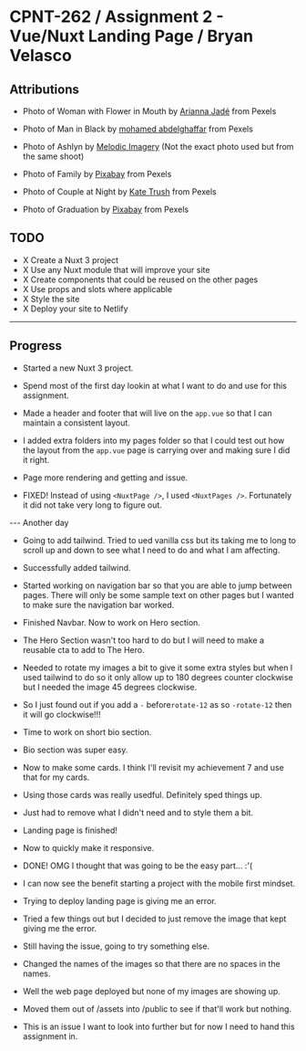# CPNT-262 / Assignment 2 - Vue/Nuxt Landing Page / Bryan Velasco

## Attributions

- Photo of Woman with Flower in Mouth by [Arianna Jadé](https://www.pexels.com/photo/woman-in-brown-and-black-leopard-coat-4754648/) from Pexels

- Photo of Man in Black by [mohamed abdelghaffar](https://www.pexels.com/photo/man-in-black-jacket-771742/) from Pexels

- Photo of Ashlyn by [Melodic Imagery](https://www.melodicimagery.com/p726233554/e13addccb) (Not the exact photo used but from the same shoot)

- Photo of Family by [Pixabay](https://www.pexels.com/photo/cute-family-picture-160994/) from Pexels

- Photo of Couple at Night by [Kate Trush](https://www.pexels.com/photo/illuminated-man-and-woman-standing-face-to-face-in-darkness-11482689/) from Pexels

- Photo of Graduation by [Pixabay](https://www.pexels.com/photo/newly-graduated-people-wearing-black-academy-gowns-throwing-hats-up-in-the-air-267885/) from Pexels

## TODO

- X Create a Nuxt 3 project
- X Use any Nuxt module that will improve your site
- X Create components that could be reused on the other pages
- X Use props and slots where applicable
- X Style the site
- X Deploy your site to Netlify

---

## Progress

- Started a new Nuxt 3 project.

- Spend most of the first day lookin at what I want to do and use for this assignment.

- Made a header and footer that will live on the `app.vue` so that I can maintain a consistent layout.

- I added extra folders into my pages folder so that I could test out how the layout from the `app.vue` page is carrying over and making sure I did it right.

- Page more rendering and getting and issue.

- FIXED! Instead of using `<NuxtPage />`, I used `<NuxtPages />`. Fortunately it did not take very long to figure out.

--- Another day

- Going to add tailwind. Tried to ued vanilla css but its taking me to long to scroll up and down to see what I need to do and what I am affecting.

- Successfully added tailwind.

- Started working on navigation bar so that you are able to jump between pages. There will only be some sample text on other pages but I wanted to make sure the navigation bar worked.

- Finished Navbar. Now to work on Hero section.

- The Hero Section wasn't too hard to do but I will need to make a reusable cta to add to The Hero.

- Needed to rotate my images a bit to give it some extra styles but when I used tailwind to do so it only allow up to 180 degrees counter clockwise but I needed the image 45 degrees clockwise.

- So I just found out if you add a `-` before`rotate-12` as so `-rotate-12` then it will go clockwise!!!

- Time to work on short bio section.

- Bio section was super easy.

- Now to make some cards. I think I'll revisit my achievement 7 and use that for my cards.

- Using those cards was really usedful. Definitely sped things up.

- Just had to remove what I didn't need and to style them a bit.

- Landing page is finished!

- Now to quickly make it responsive.

- DONE! OMG I thought that was going to be the easy part... :'(

- I can now see the benefit starting a project with the mobile first mindset.

- Trying to deploy landing page is giving me an error.

- Tried a few things out but I decided to just remove the image that kept giving me the error.

- Still having the issue, going to try something else.

- Changed the names of the images so that there are no spaces in the names.

- Well the web page deployed but none of my images are showing up.

- Moved them out of /assets into /public to see if that'll work but nothing.

- This is an issue I want to look into further but for now I need to hand this assignment in.
